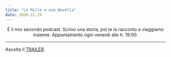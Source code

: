 ```yaml
---
title: "Le Mille e una Novella"
date: 2020-12-25
---
```


<div align="center">È il mio secondo podcast. Scrivo una storia, poi te la racconto e viaggiamo insieme. Appuntamento ogni venerdì alle h. 19:00.
</div>

---

Ascolta il [TRAILER](https://www.spreaker.com/user/13456442/la-novella-di-natale).
